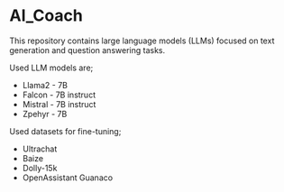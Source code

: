 # AI_Coach

This repository contains large language models (LLMs) focused on text generation and question answering tasks.

Used LLM models are;
- Llama2 - 7B
- Falcon - 7B instruct
- Mistral - 7B instruct
- Zpehyr - 7B


Used datasets for fine-tuning;
- Ultrachat
- Baize
- Dolly-15k
- OpenAssistant Guanaco